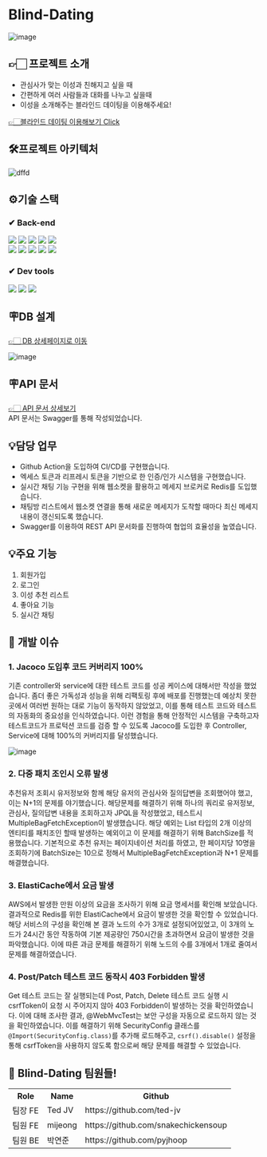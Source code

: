 # Blind-Dating
![image](https://github.com/Blind-Dating/Blind-Dating-BE/assets/59335316/6b771471-8e6c-49b8-aa9a-ba8bbb86b5da)

## 👉🏻 프로젝트 소개
 - 관심사가 맞는 이성과 친해지고 싶을 때
 - 간편하게 여러 사람들과 대화를 나누고 싶을때
 - 이성을 소개해주는 블라인드 데이팅을 이용해주세요!    

[👉🏻블라인드 데이팅 이용해보기 Click](https://fe-zeta.vercel.app)


## 🛠프로젝트 아키텍처
![dffd](https://github.com/Blind-Dating/Blind-Dating-BE/assets/59335316/86abd2cb-2bb2-4700-b08f-3e4fa97df224) 
 



## ⚙기술 스택

### ✔ Back-end
<div>
 <img src="https://img.shields.io/badge/springboot-6DB33F?style=for-the-badge&logo=springboot&logoColor=white"/>
 <img src="https://img.shields.io/badge/gradle-02303A?style=for-the-badge&logo=gradle&logoColor=white"/>
 <img src="https://img.shields.io/badge/mysql-4479A1?style=for-the-badge&logo=mysql&logoColor=white"/>
 <img src="https://img.shields.io/badge/redis-DC382D?style=for-the-badge&logo=redis&logoColor=white"/>
 <img src="https://img.shields.io/badge/githubactions-2088FF?style=for-the-badge&logo=githubactions&logoColor=white"/>
 </br>
 <img src="https://img.shields.io/badge/amazonec2-FF9900?style=for-the-badge&logo=amazonec2&logoColor=white"/>
 <img src="https://img.shields.io/badge/amazons3-569A31?style=for-the-badge&logo=amazons3&logoColor=white"/>
 <img src="https://img.shields.io/badge/amazonrds-527FFF?style=for-the-badge&logo=amazonrds&logoColor=white"/>
 <img src="https://img.shields.io/badge/elasticache-527FFF?style=for-the-badge&logo=elasti&logoColor=white"/>
 <img src="https://img.shields.io/badge/codedeploy-007054?style=for-the-badge&logo=elasti&logoColor=white"/>
</div>

### ✔ Dev tools
<div>
 <img src="https://img.shields.io/badge/intellijidea-000000?style=for-the-badge&logo=intellijidea&logoColor=white"/>
 <img src="https://img.shields.io/badge/git-F05032?style=for-the-badge&logo=git&logoColor=white"/>
 <img src="https://img.shields.io/badge/github-181717?style=for-the-badge&logo=github&logoColor=white"/>
</div>    

## 🪧DB 설계
[👉🏻 DB 상세페이지로 이동](https://www.erdcloud.com/d/FveRbu3AKcJ2Zd3ko)
   
![image](https://github.com/Blind-Dating/Blind-Dating-BE/assets/59335316/346b2553-ffc7-472b-9cdd-fae6a350bbdb)


## 🪧API 문서
[👉🏻 API 문서 상세보기](https://blind-dating.site/swagger-ui/index.html)   
API 문서는 Swagger를 통해 작성되었습니다.

## 💡담당 업무
 - Github Action을 도입하여 CI/CD를 구현했습니다.
 - 엑세스 토큰과 리프레시 토큰을 기반으로 한 인증/인가 시스템을 구현했습니다.
 - 실시간 채팅 기능 구현을 위해 웹소켓을 활용하고 메세지 브로커로 Redis를 도입했습니다.
 - 채팅방 리스트에서 웹소켓 연결을 통해 새로운 메세지가 도착할 때마다 최신 메세지 내용이 갱신되도록 했습니다.
 - Swagger를 이용하여 REST API 문서화를 진행하여 협업의 효율성을 높였습니다.

## 💡주요 기능
1. 회원가입
2. 로그인
3. 이성 추천 리스트
4. 좋아요 기능
5. 실시간 채팅

## :rocket: 개발 이슈
### 1. Jacoco 도입후 코드 커버리지 100%  
기존 controller와 service에 대한 테스트 코드를 성공 케이스에 대해서만 작성을 했었습니다. 좀더 좋은 가독성과 성능을 위해 리팩토링 후에 배포를 진행했는데 예상치 못한 곳에서
여러번 원하는 대로 기능이 동작하지 않았었고, 이를 통해 테스트 코드와 테스트의 자동화의 중요성을 인식하였습니다. 이런 경험을 통해 안정적인 시스템을 구축하고자 테스트코드가
프로턱션 코드를 검증 할 수 있도록 Jacoco를 도입한 후 Controller, Service에 대해 100%의 커버리지를 달성했습니다. 
            
![image](https://github.com/Blind-Dating/Blind-Dating-BE/assets/59335316/726fe6c8-824b-4d5b-accb-590ac85f3680)

### 2. 다중 패치 조인시 오류 발생
추천유저 조회시 유저정보와 함께 해당 유저의 관심사와 질의답변을 조회했어야 했고, 이는 N+1의 문제를 야기했습니다. 해당문제를 해결하기 위해 하나의 쿼리로 유저정보, 관심사, 질의답변 내용을
조회하고자 JPQL을 작성했었고, 테스트시 MultipleBagFetchException이 발생했습니다. 해당 예외는 List 타입의 2개 이상의 엔티티를 패치조인 할때 발생하는 예외이고 이 문제를 해결하기 위해 
BatchSize를 적용했습니다. 기본적으로 추천 유저는 페이지네이션 처리를 하였고, 한 페이지당 10명을 조회하기에 BatchSize는 10으로 정해서 MultipleBagFetchException과 N+1 문제를 해결했습니다.

### 3. ElastiCache에서 요금 발생  
AWS에서 발생한 만원 이상의 요금을 조사하기 위해 요금 명세서를 확인해 보았습니다. 결과적으로 Redis를 위한 ElastiCache에서 요금이 발생한 것을 확인할 수 있었습니다. 
해당 서비스의 구성을 확인해 본 결과 노드의 수가 3개로 설정되어있었고, 이 3개의 노드가 24시간 동안 작동하여 기본 제공량인 750시간을 초과하면서 요금이 발생한 것을 파악했습니다.
이에 따른 과금 문제를 해결하기 위해 노드의 수를 3개에서 1개로 줄여서 문제를 해결하였습니다.


### 4. Post/Patch 테스트 코드 동작시 403 Forbidden 발생    
Get 테스트 코드는 잘 실행되는데 Post, Patch, Delete 테스트 코드 실행 시 csrfToken이 요청 시 주어지지 않아 403 Forbidden이 발생하는 것을 확인하였습니다.
이에 대해 조사한 결과, @WebMvcTest는 보안 구성을 자동으로 로드하지 않는 것을 확인하였습니다. 이를 해결하기 위해 SecurityConfig 클래스를 `@Import(SecurityConfig.class)`를 추가해
로드해주고, `csrf().disable()` 설정을 통해 csrfToken을 사용하지 않도록 함으로써 해당 문제를 해결할 수 있었습니다.




## 👻 Blind-Dating 팀원들!
<table>
  <tbody>
    <tr>
     <th>Role</th>
     <th>Name</th>
     <th>Github</th>
    <tr/>
    <tr>
     <td>팀장 FE</td>
     <td>Ted JV</td>
     <td>https://github.com/ted-jv</td>
    </tr>
    <tr>
     <td>팀원 FE</td>
     <td>mijeong</td>
     <td>https://github.com/snakechickensoup</td>
    </tr>
    <tr>
     <td>팀원 BE</td>
     <td>박연준</td>
     <td>https://github.com/pyjhoop</td>
    </tr>
      
  </tbody>
</table>




